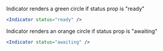 Indicator renders a green circle if status prop is "ready"

```jsx
<Indicator status="ready" />
```

Indicator renders an orange circle if status prop is "awaiting"

```jsx
<Indicator status="awaiting" />
```

